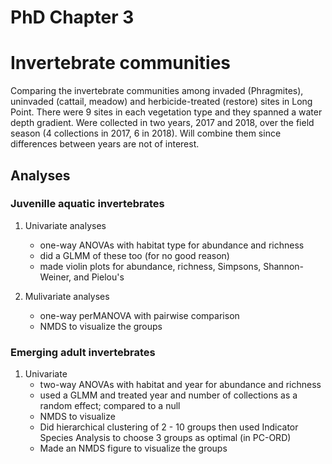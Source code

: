 # PhD Chapter 3
# Invertebrate communities


Comparing the invertebrate communities among invaded (Phragmites), uninvaded (cattail, meadow) and herbicide-treated (restore) sites in Long Point. There were 9 sites in each vegetation type and they spanned a water depth gradient. Were collected in two years, 2017 and 2018, over the field season (4 collections in 2017, 6 in 2018). Will combine them since differences between years are not of interest. 

## Analyses

### Juvenille aquatic invertebrates

1. Univariate analyses
    - one-way ANOVAs with habitat type for abundance and richness
    - did a GLMM of these too (for no good reason)
    - made violin plots for abundance, richness, Simpsons, Shannon-Weiner, and Pielou's
    
2. Mulivariate analyses
    - one-way perMANOVA with pairwise comparison
    - NMDS to visualize the groups
    
### Emerging adult invertebrates

1. Univariate
    - two-way ANOVAs with habitat and year for abundance and richness
    - used a GLMM and treated year and number of collections as a random effect; compared to a null
    - NMDS to visualize 
    - Did hierarchical clustering of 2 - 10 groups then used Indicator Species Analysis to choose 3 groups as optimal (in PC-ORD)
    - Made an NMDS figure to visualize the groups

